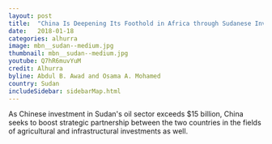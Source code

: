 ```yaml
---
layout: post
title:  "China Is Deepening Its Foothold in Africa through Sudanese Investment"
date:   2018-01-18
categories: alhurra
image: mbn__sudan--medium.jpg
thumbnail: mbn__sudan--medium.jpg
youtube: Q7hR6muvYuM
credit: Alhurra
byline: Abdul B. Awad and Osama A. Mohamed
country: Sudan
includeSidebar: sidebarMap.html
---
```


As Chinese investment in Sudan's oil sector exceeds $15 billion, China seeks to boost strategic partnership between the two countries in the fields of agricultural and infrastructural investments as well.